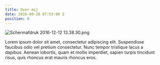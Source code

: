 ```yaml
---
title: Over mij
date: 2016-09-20 07:53:00 Z
position: 0
---
```


![Schermafdruk 2016-12-12 13.38.30.png](/uploads/eva-de-geyter.png) 

Lorem ipsum dolor sit amet, consectetur adipiscing elit. Suspendisse faucibus odio vel pretium consectetur. Nunc tempor tristique lacus a dapibus. Aenean lobortis, quam et mollis imperdiet, sapien turpis tincidunt risus, quis rhoncus erat mauris rhoncus eros. 